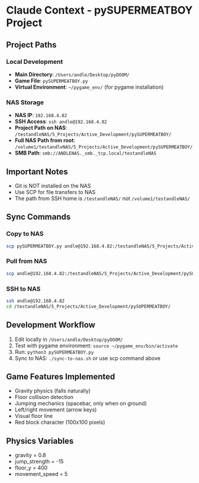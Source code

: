 # Claude Context - pySUPERMEATBOY Project

## Project Paths

### Local Development
- **Main Directory**: `/Users/andle/Desktop/pyDOOM/`
- **Game File**: `pySUPERMEATBOY.py`
- **Virtual Environment**: `~/pygame_env/` (for pygame installation)

### NAS Storage
- **NAS IP**: `192.168.4.82`
- **SSH Access**: `ssh andle@192.168.4.82`
- **Project Path on NAS**: `/testandleNAS/5_Projects/Active_Development/pySUPERMEATBOY/`
- **Full NAS Path from root**: `/volume1/testandleNAS/5_Projects/Active_Development/pySUPERMEATBOY/`
- **SMB Path**: `smb://ANDLENAS._smb._tcp.local/testandleNAS`

## Important Notes
- Git is NOT installed on the NAS
- Use SCP for file transfers to NAS
- The path from SSH home is `/testandleNAS/` not `/volume1/testandleNAS/`

## Sync Commands

### Copy to NAS
```bash
scp pySUPERMEATBOY.py andle@192.168.4.82:/testandleNAS/5_Projects/Active_Development/pySUPERMEATBOY/
```

### Pull from NAS
```bash
scp andle@192.168.4.82:/testandleNAS/5_Projects/Active_Development/pySUPERMEATBOY/pySUPERMEATBOY.py .
```

### SSH to NAS
```bash
ssh andle@192.168.4.82
cd /testandleNAS/5_Projects/Active_Development/pySUPERMEATBOY/
```

## Development Workflow
1. Edit locally in `/Users/andle/Desktop/pyDOOM/`
2. Test with pygame environment: `source ~/pygame_env/bin/activate`
3. Run: `python3 pySUPERMEATBOY.py`
4. Sync to NAS: `./sync-to-nas.sh` or use scp command above

## Game Features Implemented
- Gravity physics (falls naturally)
- Floor collision detection
- Jumping mechanics (spacebar, only when on ground)
- Left/right movement (arrow keys)
- Visual floor line
- Red block character (100x100 pixels)

## Physics Variables
- gravity = 0.8
- jump_strength = -15
- floor_y = 400
- movement_speed = 5